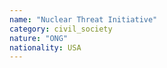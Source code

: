 ```yaml
---
name: "Nuclear Threat Initiative"
category: civil_society
nature: "ONG"
nationality: USA
---
```

    
